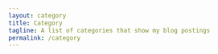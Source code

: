 ```yaml
---
layout: category
title: Category
tagline: A list of categories that show my blog postings
permalink: /category
---
```

